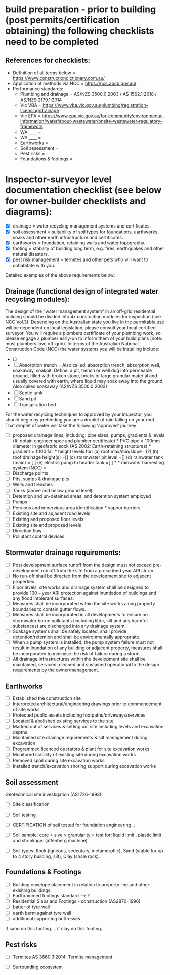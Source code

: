 # build preparation - prior to building (post permits/certification obtaining) the following checklists need to be completed

## References for checklists:
 * Definition of all terms below = https://www.constructiondictionary.com.au/
 * Application of methods via NCC = https://ncc.abcb.gov.au/
 * Performance standards:
   * Plumbing and drainage = AS/NZS 3500.0:2003 / AS 1562.1:2018 / AS/NZS 2179.1:2014
    * Vic VBA = https://www.vba.vic.gov.au/plumbing/registration-licensing/drainage
    * Vic EPA = https://www.epa.vic.gov.au/for-community/environmental-information/water/about-wastewater/onsite-wastewater-regulatory-framework
    * WA ____ = 
    * WA ____ = 
   * Earthworks = 
   * Soil assessment = 
   * Pest risks = 
   * Foundations & footings =  

# Inspector-surveyor level documentation checklist (see below for owner-builder checklists and diagrams):
- [x] drainage = water recycling management systems and certificates.
- [x] soil assessment = suitability of soil types for foundations, earthworks, soaks and other earth infrastructure and certificates.
- [x] earthworks = foundation, retaining walls and water topography.
- [x] footing = stability of building long term, e.g. fires, earthquakes and other natural disasters. 
- [x] pest risk management = termites and other pets who will want to cohabitate with you.

Detailed examples of the above requirements below:

## Drainage (functional design of integrated water recycling modules):

The design of the "water management system" in an off-grid residential building should be divided into 4x constuction modules for inspection (see NCC Vol.3).  Depending on the Australian state you live in the permitable use will be dependent on local legislation, please consult your local certified surveyor.  You will require a plumbers certificate of your plumbing work, so please engage a plumber early-on to inform them of your build plans (note: most plumbers love off-grid). In terms of the Australian National Construction Code (NCC) the water systems you will be installing include: 

 - [ ] 
 - [ ] Absorption trench = Also called: absorption trench, absorption well, soakaway, soakpit.  Define: a pit, trench or well dug into permeable ground, filled with broken stone, bricks or large granular material and usually covered with earth, where liquid may soak away into the ground. Also called soakaway (AS/NZS 3500.0:2003)
 - [ ] Septic tank
 - [ ] Sand pit 
 - [ ] Transpiration bed

For the water recylcing techniques to approved by your inspector, you should begin by pretending you are a droplet of rain falling on your roof.  That droplet of water will take the following 'approved' journey:

- [ ] proposed drainage lines, including: pipe sizes, pumps, gradients & levels (#! obtain engineer spec and plumber certificate)
      * PVC pipe = 100mm diameter in geofabric sock (AS 2002: Earth-retaining structures)
      * gradient = 1:100 fall
      * height levels for: (a) roof max/min/slope =[?] (b) roof drainage height(s) =[] (c) stormwater pit level =[] (d) rainwater tank (main) = [ ] (e) electric pump to header tank =[ ]
        * 
        * rainwater harvesting system (NCC) = 
- [ ] Discharge points
- [ ] Pits, sumps & draingae pits
- [ ] Wells and trenches
- [ ] Tanks (above and below ground level)
- [ ] Detention and un-detained areas, and detention system employed
- [ ] Pumps
- [ ] Pervious and impervious area identification
      * vapour barriers 
- [ ] Existing site and adjacent road levels
- [ ] Existing and proposed floor levels
- [ ] Existing site and proposed levels
- [ ] Direction flow
- [ ] Pollutant control devices

## Stormwater drainage requirements:
- [ ] Post development surface runoff from the design must not exceed pre-development run off from the site from a prescribed year ARI storm.
- [ ] No run-off shall be directed from the development site to adjacent properties.
- [ ] Floor levels, site works and drainage system shall be designed to provide 100 – year ARI protection against inundation of buildings and any flood intolerant surfaces.
- [ ] Measures shall be incorporated within the site works along property boundaries to contain gutter flows.
- [ ] Measures shall be incorporated in all developments to ensure no stormwater borne pollutants (including litter, silt and any harmful substances) are discharged into any drainage system.
- [ ] Soakage systems shall be safely located, shall provide detention/retention and shall be environmentally appropriate.
- [ ] When a pump system is installed, the pump system failure must not result in inundation of any building or adjacent property, measures shall be incorporated to minimise the risk of failure during a storm.
- [ ] All drainage infrastructures within the development site shall be maintained, serviced, cleaned and sustained operational to the design requirements by the owner/management.

## Earthworks

 - [ ] Established the construction site
 - [ ] Interpreted architectural/engineering drawings prior to commencement of site works
 - [ ] Protected public assets including footpaths/driveways/services
 - [ ] Located & abolished existing services to the site
 - [ ] Marked out of services & setting out site including levels and excavation depths
 - [ ] Maintained site drainage requirements & silt management during excavation
 - [ ] Programmed licenced operators & plant for site excavation works
 - [ ] Monitored stability of existing site during excavation works
 - [ ] Removed spoil during site excavation works
 - [ ] Installed trench/excavation shoring support during excavation works

## Soil assessment 
Geotechnical site investigation (AS1726-1993)
 - [ ] Site classification
 - [ ] Soil testing
 - [ ] CERTIFICATION of soil tested for foundation engineering... 
 - [ ] Soil sample: core > sive > granularity = test for: liquid limit , plastic limit and shrinkage. (attenberg machine)
 - [ ] Soil types: Rock (igneous, sedentary, metamorphic), Sand (stable for up to 4 story building, silt), Clay (shale rock). 


## Foundations & Footings

 - [ ] Building envelope placement in relation to property line and other exisiting buildings.
 - [ ] Earthrammed footings standard --> ?
 - [ ] Residential Slabs and Footings - construction (AS2870-1996)
 - [ ] batter of tyre wall
 - [ ] earth berm against tyre wall
 - [ ] additional supporting buttresses 

If sand do this footing.... if clay do this footing...

## Pest risks

 - [ ] Termites AS 3660.3:2014: Termite management
 - [ ] Surrounding ecosystem

